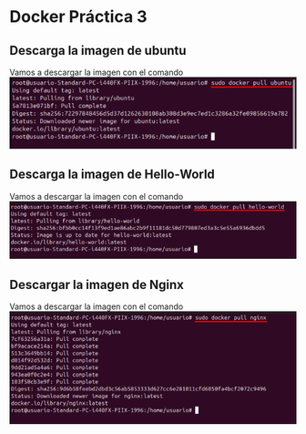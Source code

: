 # Docker Práctica 3
## Descarga la imagen de ubuntu
Vamos a descargar la imagen con el comando
<br>
![Texto alternativo](imagenes2/Screenshot_1.png)
<br>
## Descarga la imagen de Hello-World
Vamos a descargar la imagen con el comando
<br>
![Texto alternativo](imagenes2/Screenshot_2.png)
<br>
## Descargar la imagen de Nginx
Vamos a descargar la imagen con el comando
<br>
![Texto alternativo](imagenes2/Screenshot_3.png)
